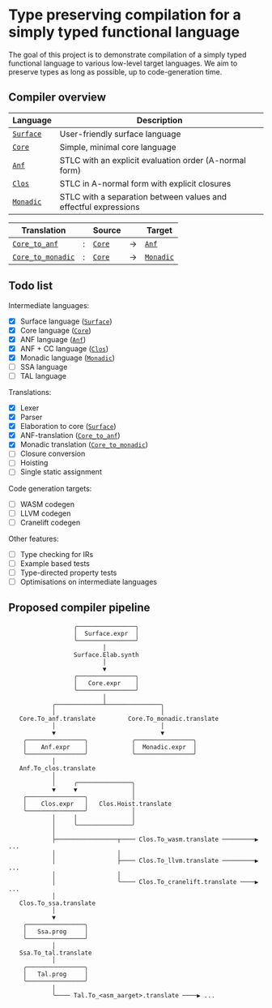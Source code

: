# Type preserving compilation for a simply typed functional language

The goal of this project is to demonstrate compilation of a simply typed
functional language to various low-level target languages. We aim to preserve
types as long as possible, up to code-generation time.

## Compiler overview

| Language      | Description                                                     |
| ------------- | --------------------------------------------------------------- |
| [`Surface`]   | User-friendly surface language                                  |
| [`Core`]      | Simple, minimal core language                                   |
| [`Anf`]       | STLC with an explicit evaluation order (A-normal form)          |
| [`Clos`]      | STLC in A-normal form with explicit closures                    |
| [`Monadic`]   | STLC with a separation between values and effectful expressions |

[`Surface`]: ./surface.ml
[`Core`]: ./core.ml
[`Anf`]: ./anf.ml
[`Clos`]: ./clos.ml
[`Monadic`]: ./monadic.ml

| Translation          |   | Source       |   | Target        |
| -------------------- | - | ------------ | - | ------------- |
| [`Core_to_anf`]      | : | [`Core`]     | → | [`Anf`]       |
| [`Core_to_monadic`]  | : | [`Core`]     | → | [`Monadic`]   |

[`Core_to_anf`]: ./core_to_anf.ml
[`Core_to_monadic`]: ./core_to_monadic.ml

## Todo list

Intermediate languages:

- [x] Surface language ([`Surface`])
- [x] Core language ([`Core`])
- [x] ANF language ([`Anf`])
- [x] ANF + CC language ([`Clos`])
- [x] Monadic language ([`Monadic`])
- [ ] SSA language
- [ ] TAL language

Translations:

- [x] Lexer
- [x] Parser
- [x] Elaboration to core ([`Surface`])
- [x] ANF-translation ([`Core_to_anf`])
- [x] Monadic translation ([`Core_to_monadic`])
- [ ] Closure conversion
- [ ] Hoisting
- [ ] Single static assignment

Code generation targets:

- [ ] WASM codegen
- [ ] LLVM codegen
- [ ] Cranelift codegen

Other features:

- [ ] Type checking for IRs
- [ ] Example based tests
- [ ] Type-directed property tests
- [ ] Optimisations on intermediate languages

## Proposed compiler pipeline

```text
                  ╭────────────────╮
                  │  Surface.expr  │
                  ╰────────────────╯
                          │
                  Surface.Elab.synth
                          │
                          ▼
                  ╭────────────────╮
                  │   Core.expr    │
                  ╰────────────────╯
                          │
            ╭─────────────┴───────────────╮
            │                             │
   Core.To_anf.translate         Core.To_monadic.translate
            │                             │
            ▼                             ▼
    ╭────────────────╮            ╭────────────────╮
    │    Anf.expr    │            │  Monadic.expr  │
    ╰────────────────╯            ╰────────────────╯
            │
   Anf.To_clos.translate
            │
            │     ╭───────────────╮
            ▼     ▼               │
    ╭────────────────╮            │
    │    Clos.expr   │   Clos.Hoist.translate
    ╰────────────────╯            │
            │     │               │
            │     ╰───────────────╯
            │
            ├─────────────────┬──── Clos.To_wasm.translate ─────────▶︎ ...
            │                 │
            │                 ├──── Clos.To_llvm.translate ─────────▶︎ ...
            │                 │
            │                 ╰──── Clos.To_cranelift.translate ────▶︎ ...
            │
   Clos.To_ssa.translate
            │
            ▼
    ╭────────────────╮
    │   Ssa.prog     │
    ╰────────────────╯
            │
   Ssa.To_tal.translate
            │
    ╭────────────────╮
    │   Tal.prog     │
    ╰────────────────╯
            │
            ╰──── Tal.To_<asm_aarget>.translate ────▶︎ ...
```
